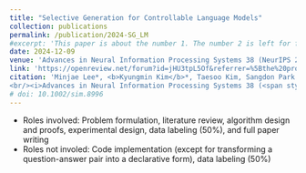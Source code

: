 ```yaml
---
title: "Selective Generation for Controllable Language Models"
collection: publications
permalink: /publication/2024-SG_LM
#excerpt: 'This paper is about the number 1. The number 2 is left for future work.'
date: 2024-12-09
venue: 'Advances in Neural Information Processing Systems 38 (NeurIPS 2024)'
link: 'https://openreview.net/forum?id=jHU3tpL5Of&referrer=%5Bthe%20profile%20of%20Kyungmin%20Kim%5D(%2Fprofile%3Fid%3D~Kyungmin_Kim3'
citation: 'Minjae Lee*, <b>Kyungmin Kim</b>*, Taesoo Kim, Sangdon Park.
<br/><i>Advances in Neural Information Processing Systems 38 (<span style="color:cyan">spotlight</span>).</i>, 2024'
# doi: 10.1002/sim.8996
---
```

* Roles involved: Problem formulation, literature review, algorithm design and proofs, experimental design, data labeling (50%), and full paper writing
* Roles not involed: Code implementation (except for transforming a question-answer pair into a declarative form), data labeling (50%)
